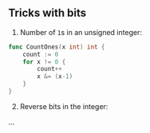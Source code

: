 ## Tricks with bits

1. Number of `1`s in an unsigned integer:

```go
func CountOnes(x int) int { 
    count := 0
    for x != 0 { 
        count++
        x &= (x-1)
    }
}

```

2. Reverse bits in the integer:

...
